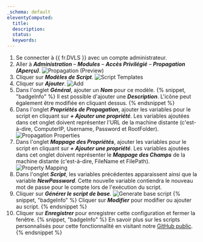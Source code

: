 ```yaml
---
_schema: default
eleventyComputed:
  title:
  description:
  status:
  keywords:
---
```

1. Se connecter à {{ fr.DVLS }} avec un compte administrateur.
2. Aller à ***Administration*** – ***Modules*** – ***Accès Privilégié*** – ***Propagation (Aperçu)***. ![Propagation (Preview)](https://cdnweb.devolutions.net/docs/docs_en_kb_KB0096.png)
3. Cliquer sur ***Modèles de Script***. ![Script Templates](https://cdnweb.devolutions.net/docs/docs_en_kb_KB0097.png)
4. Cliquer sur ***Ajouter***. ![Add](https://cdnweb.devolutions.net/docs/docs_en_kb_KB0112.png)
5. Dans l'onglet ***Général***, ajouter un ***Nom*** pour ce modèle. {% snippet, "badgeInfo" %}
               Il est possible d'ajouter une ***Description***. L'icône peut également être modifiée en cliquant dessus.
               {% endsnippet %}
6. Dans l'onglet ***Propriétés de Propagation***, ajouter les variables pour le script en cliquant sur ***\+ Ajouter une propriété***. Les variables ajoutées dans cet onglet doivent représenter l'URL de la machine distante (c'est-à-dire, ComputerIP, Username, Password et RootFolder). ![Propagation Properties](https://cdnweb.devolutions.net/docs/docs_en_kb_KB0113.png)
7. Dans l'onglet ***Mappage des Propriétés***, ajouter les variables pour le script en cliquant sur ***\+ Ajouter une propriété***. Les variables ajoutées dans cet onglet doivent représenter le ***Mappage des Champs*** de la machine distante (c'est-à-dire, FileName et FilePath). ![Property Mapping](https://cdnweb.devolutions.net/docs/docs_en_kb_KB0114.png)
8. Dans l'onglet ***Script***, les variables précédentes apparaissent ainsi que la variable ***NewPassword***. Cette nouvelle variable contiendra le nouveau mot de passe pour le compte lors de l'exécution du script.
9. Cliquer sur ***Générer le script de base***. ![Generate base script](https://cdnweb.devolutions.net/docs/docs_en_kb_KB0115.png) {% snippet, "badgeInfo" %}
               Cliquer sur ***Modifier*** pour modifier ou ajouter au script.
               {% endsnippet %}
10. Cliquer sur ***Enregistrer*** pour enregistrer cette configuration et fermer la fenêtre. {% snippet, "badgeInfo" %}
                   En savoir plus sur les scripts personnalisés pour cette fonctionnalité en visitant notre [GitHub public](https://github.com/Devolutions/PAM-Providers/blob/master/Propagation-Scripts/Create-A-Template.md).
                   {% endsnippet %}
